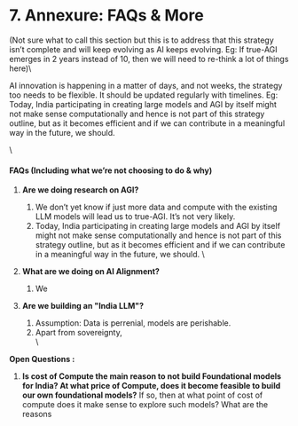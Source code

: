 # 7. Annexure: FAQs & More

(Not sure what to call this section but this is to address that this strategy isn’t complete and will keep evolving as AI keeps evolving. Eg: If true-AGI emerges in 2 years instead of 10, then we will need to re-think a lot of things here)\


AI innovation is happening in a matter of days, and not weeks, the strategy too needs to be flexible. It should be updated regularly with timelines. Eg: Today, India participating in creating large models and AGI by itself might not make sense computationally and hence is not part of this strategy outline, but as it becomes efficient and if we can contribute in a meaningful way in the future, we should.

\


#### FAQs (Including what we’re not choosing to do & why)

1. **Are we doing research on AGI?**
   1. We don’t yet know if just more data and compute with the existing LLM models will lead us to true-AGI. It’s not very likely.
   2. Today, India participating in creating large models and AGI by itself might not make sense computationally and hence is not part of this strategy outline, but as it becomes efficient and if we can contribute in a meaningful way in the future, we should. \

2. **What are we doing on AI Alignment?**
   1. We
3. **Are we building an "India LLM"?**
   1. Assumption: Data is perrenial, models are perishable.
   2. Apart from sovereignty, \
      \


**Open Questions :**&#x20;

1. **Is cost of Compute the main reason to not build Foundational models for India? At what price of Compute, does it become feasible to build our own foundational models?** If so, then at what point of cost of compute does it make sense to explore such models? What are the reasons &#x20;

